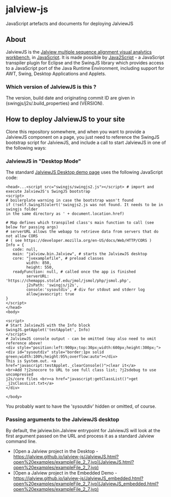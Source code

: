 # jalview-js
JavaScript artefacts and documents for deploying JalviewJS

## About
JalviewJS is the [Jalview multiple sequence alignment visual analytics workbench](https://www.jalview.org), in [JavaScript](https://www.jalview.org/jalview-js/). It is made possible by [Java2Script](https://github.com/java2script/java2script) - a JavaScript transpiler plugin for Eclipse and the SwingJS library which provides access to a JavaScript port of the Java Runtime Environment, including support for AWT, Swing, Desktop Applications and Applets. 

### Which version of JalviewJS is this ?

The version, build date and originating commit ID are given in (swingjs/j2s/.build_properties) and (VERSION).  
## How to deploy JalviewJS to your site
Clone this repository somewhere, and when you want to provide a JalviewJS component on a page, you just need to reference the SwingJS bootstrap script for JalviewJS, and include a call to start JalviewJS in one of the following ways:

### JalviewJS in "Desktop Mode"
The standard [JalviewJS Desktop demo page](JalviewJS.html) uses the following JavaScript code:
```
<head>...<script src="swingjs/swingjs2.js"></script> # import and execute JalviewJS's SwingJS bootstrap
<script>
# boilerplate warning in case the bootstrap wasn't found
if (!self.SwingJS)alert('swingjs2.js was not found. It needs to be in swingjs folder 
in the same directory as ' + document.location.href)

# Map defines which transpiled class's main function to call (see below for passing args)
# serverURL allows the webapp to retrieve data from servers that do not allow CORS
# ( see https://developer.mozilla.org/en-US/docs/Web/HTTP/CORS )
Info = {
   code: null,
   main: "jalview.bin.Jalview", # starts the JalviewJS desktop
   core: "jvexamplefile", # preload classes
         width: 850,
         height: 550,
   readyFunction: null, # called once the app is finished
         serverURL: 'https://chemapps.stolaf.edu/jmol/jsmol/php/jsmol.php',
         j2sPath: 'swingjs/j2s', 
         console:'sysoutdiv', # div for stdout and stderr log
         allowjavascript: true
}
</script>
</head>
<body>

<script>
# Start JalviewJS with the Info block
SwingJS.getApplet('testApplet', Info)
</script>
# JalviewJS console output - can be omitted (may also need to omit reference above! 
<div style="position:left:900px;top:30px;width:600px;height:300px;">
<div id="sysoutdiv" style="border:1px solid 
green;width:100%;height:95%;overflow:auto"></div>
This is System.out. <a href="javascript:testApplet._clearConsole()">clear it</a> 
<br>Add ?j2snocore to URL to see full class list; ?j2sdebug to use uncompressed 
j2s/core files <br><a href="javascript:getClassList()">get _j2sClassList.txt</a>
</div>

</body>
```

You probably want to have the 'sysoutdiv' hidden or omitted, of course. 

### Passing arguments to the JalviewJS desktop 
By default, the jalview.bin.Jalview entrypoint for JalviewJS will look at the first argument passed on the URL 
and process it as a standard Jalview command line.

* [Open a Jalview project in the Desktop - https://jalview.github.io/jalview-js/JalviewJS.html?open%20examples/exampleFile_2_7.jvp](JalviewJS.html?open%20examples/exampleFile_2_7.jvp)
* [Open a Jalview project in the Embedded Demo - https://jalview.github.io/jalview-js/JalviewJS_embedded.html?open%20examples/exampleFile_2_7.jvp](JalviewJS_embedded.html?open%20examples/exampleFile_2_7.jvp)






